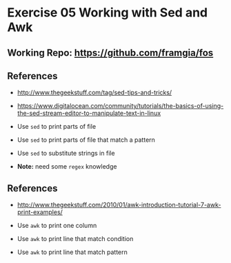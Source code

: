 # Exercise 05 Working with Sed and Awk

## Working Repo: https://github.com/framgia/fos

## References
- http://www.thegeekstuff.com/tag/sed-tips-and-tricks/
- https://www.digitalocean.com/community/tutorials/the-basics-of-using-the-sed-stream-editor-to-manipulate-text-in-linux

- Use `sed` to print parts of file
- Use `sed` to print parts of file that match a pattern
- Use `sed` to substitute strings in file
- **Note:** need some `regex` knowledge


## References
- http://www.thegeekstuff.com/2010/01/awk-introduction-tutorial-7-awk-print-examples/

- Use `awk` to print one column
- Use `awk` to print line that match condition
- Use `awk` to print line that match pattern
